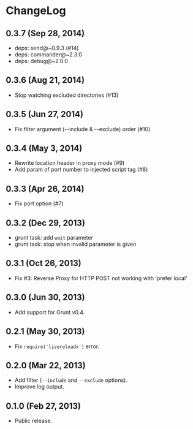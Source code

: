 ChangeLog
=========

0.3.7 (Sep 28, 2014)
--------------------

* deps: send@~0.9.3 (#14)
* deps: commander@~2.3.0
* deps: debug@~2.0.0


0.3.6 (Aug 21, 2014)
--------------------

* Stop watching excluded directories (#13)


0.3.5 (Jun 27, 2014)
--------------------

* Fix filter argument (--include & --exclude) order (#10)


0.3.4 (May 3, 2014)
--------------------

* Rewrite location header in proxy mode (#9)
* Add param of port number to injected script tag (#8)


0.3.3 (Apr 26, 2014)
--------------------

* Fix port option (#7)


0.3.2 (Dec 29, 2013)
--------------------

* grunt task: add `wait` parameter
* grunt task: stop when invalid parameter is given


0.3.1 (Oct 26, 2013)
--------------------

* Fix #3: Reverse Proxy for HTTP POST not working with 'prefer local'


0.3.0 (Jun 30, 2013)
--------------------

* Add support for Grunt v0.4.


0.2.1 (May 30, 2013)
--------------------

* Fix `require('livereloadx')` error.


0.2.0 (Mar 22, 2013)
--------------------

* Add filter (`--include` and `--exclude` options).
* Improve log output.


0.1.0 (Feb 27, 2013)
--------------------

* Public release.

